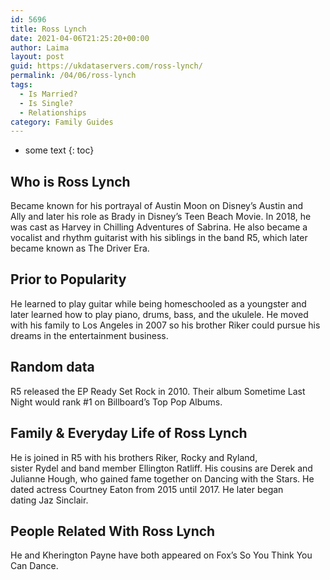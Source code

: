 ```yaml
---
id: 5696
title: Ross Lynch
date: 2021-04-06T21:25:20+00:00
author: Laima
layout: post
guid: https://ukdataservers.com/ross-lynch/
permalink: /04/06/ross-lynch
tags:
  - Is Married?
  - Is Single?
  - Relationships
category: Family Guides
---
```


* some text
{: toc}


## Who is Ross Lynch
                  
                  
                  
Became known for his portrayal of Austin Moon on Disney&#8217;s Austin and Ally and later his role as Brady in Disney&#8217;s Teen Beach Movie. In 2018, he was cast as Harvey in Chilling Adventures of Sabrina. He also became a vocalist and rhythm guitarist with his siblings in the band R5, which later became known as The Driver Era. 
                  
              
            
              
            
                
                
                
## Prior to Popularity
                  
                  
                  
He learned to play guitar while being homeschooled as a youngster and later learned how to play piano, drums, bass, and the ukulele. He moved with his family to Los Angeles in 2007 so his brother Riker could pursue his dreams in the entertainment business. 
                  
              
            
              
            
                
                
                
## Random data
                  
                  
                  
R5 released the EP Ready Set Rock in 2010. Their album Sometime Last Night would rank #1 on Billboard&#8217;s Top Pop Albums.
                  
              
            
              
            
                
                
                
## Family & Everyday Life of Ross Lynch
                  
                  
                  
He is joined in R5 with his brothers Riker, Rocky and Ryland, sister Rydel and band member Ellington Ratliff. His cousins are Derek and Julianne Hough, who gained fame together on Dancing with the Stars. He dated actress Courtney Eaton from 2015 until 2017. He later began dating Jaz Sinclair.
                  
              
            
              
            
                
                
                
## People Related With Ross Lynch
                  
                  
                  
He and Kherington Payne have both appeared on Fox&#8217;s So You Think You Can Dance. 
                  
              
            
              
            
                
              
            
              
              
            
            
              
            
          
          
          